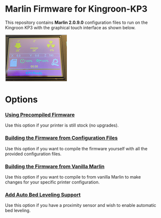 # Marlin Firmware for Kingroon-KP3
This repository contains **Marlin 2.0.9.0** configuration files to run on the Kingroon KP3 with the graphical touch interface as shown below.

[![](https://github.com/3DP-Tech/Kingroon-KP3/raw/main/Images/screen-205.png)](https://3dp-tech.github.io/Kingroon-KP3/image)

# Options
### [Using Precompiled Firmware](https://3dp-tech.github.io/Kingroon-KP3/precompiled)

Use this option if your printer is still stock (no upgrades).

### [Building the Firmware from Configuration Files](https://3dp-tech.github.io/Kingroon-KP3/build-config)

Use this option if you want to compile the firmware yourself with all the provided configuration files.

### [Building the Firmware from Vanilla Marlin](https://3dp-tech.github.io/Kingroon-KP3/build-vanilla)

Use this option if you want to compile to from vanilla Marlin to make changes for your specific printer configuration.

### [Add Auto Bed Leveling Support](https://3dp-tech.github.io/Kingroon-KP3/abl)

Use this option if you have a proximity sensor and wish to enable automatic bed leveling.